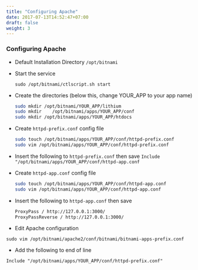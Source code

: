 ```yaml
---
title: "Configuring Apache"
date: 2017-07-13T14:52:47+07:00
draft: false
weight: 3
---
```


### Configuring Apache

- Default Installation Directory `/opt/bitnami`
- Start the service

    `sudo /opt/bitnami/ctlscript.sh start`

- Create the directories (below this, change YOUR_APP to your app name)

  ```bash
  sudo mkdir /opt/bitnami/YOUR_APP/lithium
  sudo mkdir 	/opt/bitnami/apps/YOUR_APP/conf
  sudo mkdir /opt/bitnami/apps/YOUR_APP/htdocs
  ```

- Create `httpd-prefix.conf` config file

  ```bash
  sudo touch /opt/bitnami/apps/YOUR_APP/conf/httpd-prefix.conf
  sudo vim /opt/bitnami/apps/YOUR_APP/conf/httpd-prefix.conf
  ```

- Insert the following to `httpd-prefix.conf` then save
`Include "/opt/bitnami/apps/YOUR_APP/conf/httpd-app.conf`

- Create `httpd-app.conf` config file

  ```bash
  sudo touch /opt/bitnami/apps/YOUR_APP/conf/httpd-app.conf
  sudo vim /opt/bitnami/apps/YOUR_APP/conf/httpd-app.conf
  ```

- Insert the following to `httpd-app.conf` then save

  ```bash
  ProxyPass / http://127.0.0.1:3000/
  ProxyPassReverse / http://127.0.0.1:3000/
  ```

- Edit Apache configuration

`sudo vim /opt/bitnami/apache2/conf/bitnami/bitnami-apps-prefix.conf`

- Add the following to end of line

`Include "/opt/bitnami/apps/YOUR_APP/conf/httpd-prefix.conf"`
